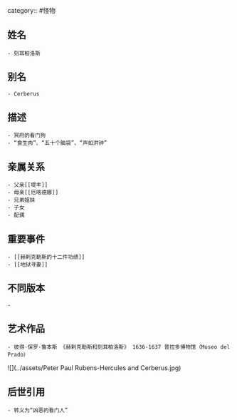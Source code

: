 category:: #怪物
## 姓名
	- 刻耳柏洛斯
## 别名
	- Cerberus
## 描述
	- 冥府的看门狗
	- “食生肉”、“五十个脑袋”、“声如洪钟”
## 亲属关系
	- 父亲[[堤丰]]
	- 母亲[[厄喀德娜]]
	- 兄弟姐妹
	- 子女
	- 配偶
## 重要事件
	- [[赫剌克勒斯的十二件功绩]]
	- [[地狱寻妻]]
## 不同版本
	-
## 艺术作品
	- 彼得·保罗·鲁本斯 《赫剌克勒斯和刻耳柏洛斯》 1636-1637 普拉多博物馆（Museo del Prado）
 ![](../assets/Peter Paul Rubens-Hercules and Cerberus.jpg)
## 后世引用
	- 转义为“凶恶的看门人”
